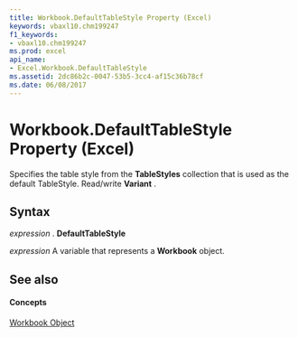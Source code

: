 ```yaml
---
title: Workbook.DefaultTableStyle Property (Excel)
keywords: vbaxl10.chm199247
f1_keywords:
- vbaxl10.chm199247
ms.prod: excel
api_name:
- Excel.Workbook.DefaultTableStyle
ms.assetid: 2dc86b2c-0047-53b5-3cc4-af15c36b78cf
ms.date: 06/08/2017
---
```



# Workbook.DefaultTableStyle Property (Excel)

Specifies the table style from the  **TableStyles** collection that is used as the default TableStyle. Read/write **Variant** .


## Syntax

 _expression_ . **DefaultTableStyle**

 _expression_ A variable that represents a **Workbook** object.


## See also


#### Concepts


[Workbook Object](workbook-object-excel.md)

